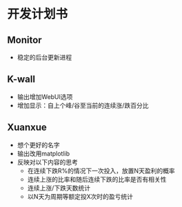 # 开发计划书

## Monitor
+ 稳定的后台更新进程

## K-wall
+ 输出增加WebUI选项
+ 增加显示：自上个峰/谷至当前的连续涨/跌百分比

## Xuanxue
+ 想个更好的名字
+ 输出改用matplotlib
+ 反映对以下内容的思考
	+ 在连续下跌R%的情况下一次投入，放置N天盈利的概率
	+ 连续上涨的比率和随后连续下跌的比率是否有相关性
	+ 连续上涨/下跌天数统计
	+ 以N天为周期等额定投X次时的盈亏统计